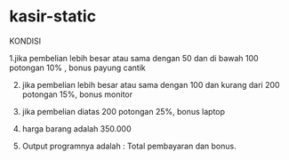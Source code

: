 # kasir-static

KONDISI

1.jika pembelian lebih besar atau sama dengan 50 dan di bawah 100 potongan 10% , bonus payung cantik

2. jika pembelian lebih besar atau sama dengan 100 dan kurang dari 200 potongan 15%, bonus monitor

3. jika pembelian diatas 200 potongan 25%, bonus laptop

4. harga barang adalah 350.000

5. Output programnya adalah : Total pembayaran dan bonus.


